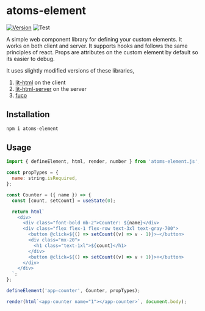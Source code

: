 # atoms-element

[![Version](https://img.shields.io/npm/v/atoms-element?style=flat-square&color=blue)](https://www.npmjs.com/package/atoms-element)
![Test](https://github.com/pyros2097/atoms-element/actions/workflows/main.yml/badge.svg)

A simple web component library for defining your custom elements. It works on both client and server. It supports hooks and follows the same
principles of react. Props are attributes on the custom element by default so its easier to debug.

It uses slightly modified versions of these libraries,

1. [lit-html](https://github.com/lit/lit) on the client
2. [lit-html-server](https://github.com/popeindustries/lit-html-server) on the server
3. [fuco](https://github.com/wtnbass/fuco)

## Installation

```sh
npm i atoms-element
```

## Usage

```js
import { defineElement, html, render, number } from 'atoms-element.js';

const propTypes = {
  name: string.isRequired,
};

const Counter = ({ name }) => {
  const [count, setCount] = useState(0);

  return html`
    <div>
      <div class="font-bold mb-2">Counter: ${name}</div>
      <div class="flex flex-1 flex-row text-3xl text-gray-700">
        <button @click=${() => setCount((v) => v - 1)}>-</button>
        <div class="mx-20">
          <h1 class="text-1xl">${count}</h1>
        </div>
        <button @click=${() => setCount((v) => v + 1)}>+</button>
      </div>
    </div>
  `;
};

defineElement('app-counter', Counter, propTypes);

render(html`<app-counter name="1"></app-counter>`, document.body);
```
